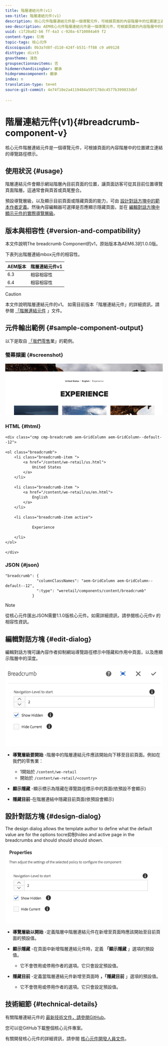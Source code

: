 ```yaml
---
title: 階層連結元件(v1)
seo-title: 階層連結元件(v1)
description: 核心元件階層連結元件是一個導覽元件，可根據頁面的內容階層中的位置建立連結的導覽路徑標示。
seo-description: AEM核心元件階層連結元件是一個導覽元件，可根據頁面的內容階層中的位置建立連結的導覽路徑標示。
uuid: c1f20a82-b6 ff-4a3 c-920a-6710084a69 f2
content-type: 引用
topic-tags: 核心元件
discoiquuid: 0b3a7d8f-d110-424f-b531-ff88 c9 a09128
disttype: dist5
gnavtheme: 淺色
groupsectionnavitems: 否
hidemerchandisingbar: 繼承
hidepromocomponent: 繼承
index: n
translation-type: tm+mt
source-git-commit: 4e74f10e2a4119484a597178dc4577b399833dbf

---
```



# 階層連結元件(v1){#breadcrumb-component-v}

核心元件階層連結元件是一個導覽元件，可根據頁面的內容階層中的位置建立連結的導覽路徑標示。

## 使用狀況 {#usage}

階層連結元件會顯示網站階層內目前頁面的位置，讓頁面訪客可從其目前位置導覽頁面階層。這通常會與頁首或頁尾整合。

預設導覽層級，以及顯示目前頁面或隱藏頁面的能力，可由 [設計對話方塊中的範本作者定義](breadcrumb-v1.md#main-pars_title_1995166862)。然後內容編輯器可選擇是否應顯示隱藏頁面，並在 [編輯對話方塊中顯示元件的實際導覽層級](breadcrumb-v1.md#main-pars_title)。

## 版本與相容性 {#version-and-compatibility}

本文件說明The breadcrumb Component的v1，原始版本為AEM6.3的1.0.0版。

下表列出階層連結mbox元件的相容性。

| AEM版本 | 階層連結元件v1 |
|--- |--- |
| 6.3 | 相容相容性 |
| 6.4 | 相容相容性 |

>[!CAUTION]
>
>本文件說明階層連結元件的v1。
>如需目前版本「階層連結元件」的詳細資訊，請參閱 [「階層連結元件](breadcrumb.md) 」文件。

## 元件輸出範例 {#sample-component-output}

以下是取自 [「我們零售](https://helpx.adobe.com/experience-manager/6-4/sites/developing/using/we-retail.html)業」的範例。

### 螢幕擷圖 {#screenshot}

![](assets/chlimage_1-33.png)

### HTML {#html}

```
<div class="cmp cmp-breadcrumb aem-GridColumn aem-GridColumn--default--12">

<ol class="breadcrumb">
    <li class="breadcrumb-item ">
        <a href="/content/we-retail/us.html">
            United States
        </a>
    </li>

    <li class="breadcrumb-item ">
        <a href="/content/we-retail/us/en.html">
            English
        </a>
    </li>

    <li class="breadcrumb-item active">
        
            Experience
        
    </li>
</ol>
 
</div>
```

### JSON {#json}

```
"breadcrumb": {
              "columnClassNames": "aem-GridColumn aem-GridColumn--default--12",
              ":type": "weretail/components/content/breadcrumb"
            }
```

>[!NOTE]
>
>從核心元件匯出JSON需要1.1.0版核心元件。如需詳細資訊，請參閱核心元件v [](versions.md#main-pars_title_236368006) 的相容性資訊。

## 編輯對話方塊 {#edit-dialog}

編輯對話方塊可讓內容作者抑制網站導覽路徑標示中隱藏和作用中頁面，以及應顯示階層中的深度。

![](assets/chlimage_1-34.png)

* **導覽層級要開始** -階層中的階層連結元件應該開始向下移至目前頁面。例如在我們的零售業：

   * 1開始於 `/content/we-retail`
   * 開始於 `/content/we-retail/<country>`

* **顯示隱藏** -顯示標示為隱藏在導覽路徑標示中的頁面(依預設不會顯示)
* **隱藏目前**-在階層連結中隱藏目前頁面(依預設會顯示)

## 設計對話方塊 {#design-dialog}

The design dialog allows the template author to define what the default value are for the options tocre抑制hideo and active page in the breadcrumbs and should should should shown.

![](assets/chlimage_1-35.png)

* **導覽層級以開始** -定義階層中階層連結元件在新增至頁面時應該開始至目前頁面的預設值。
* **顯示隱藏** -在頁面中新增階層連結元件時，定義 **「顯示隱藏** 」選項的預設值。

   * 它不會啓用或停用作者的選項。它只會設定預設值。

* **隱藏目前** -定義當階層連結元件新增至頁面時 **，「隱藏目前** 」選項的預設值。

   * 它不會啓用或停用作者的選項。它只會設定預設值。

## 技術細節 {#technical-details}

有關階層連結元件的 [最新技術文件，請參閱GitHub](https://github.com/adobe/aem-core-wcm-components/tree/master/content/src/content/jcr_root/apps/core/wcm/components/breadcrumb/v1/breadcrumb)。

您可以從GitHub下載整個核心元件專案。

有關開發核心元件的詳細資訊，請參閱 [核心元件開發人員文件](developing.md)。
